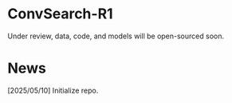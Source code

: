 # ConvSearch-R1
Under review, data, code, and models will be open-sourced soon.


# News
[2025/05/10] Initialize repo.
